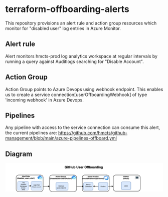 # terraform-offboarding-alerts

This repository provisions an alert rule and action group resources which monitor for "disabled user" log entries in Azure Monitor. 
## Alert rule
Alert monitors hmcts-prod log analytics workspace at regular intervals by running a query against Auditlogs searching for "Disable Account".
## Action Group
Action Group points to Azure Devops using webhook endpoint. This enables us to create a service connection[userOffboardingWebhook] of type 'incoming webhook' in Azure Devops.
## Pipelines

Any pipeline with access to the service connection can consume this alert, the current pipelines are:
https://github.com/hmcts/github-management/blob/main/azure-pipelines-offboard.yml

## Diagram
![FlowChart](images/offboarduser.png)
